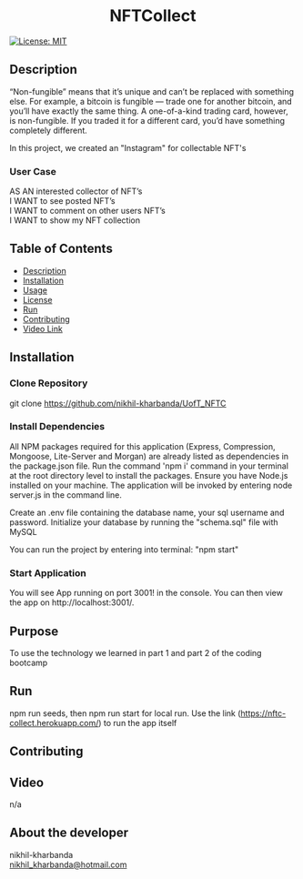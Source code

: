 
<h1 align="center">NFTCollect </h1>

  [![License: MIT](https://img.shields.io/badge/License-MIT-yellow.svg)](https://opensource.org/licenses/MIT) <br />

## Description
  “Non-fungible” means that it’s unique and can’t be replaced with something else. For example, a bitcoin is fungible — trade one for another bitcoin, and you’ll have exactly the same thing. A one-of-a-kind trading card, however, is non-fungible. If you traded it for a different card, you’d have something completely different. 

  In this project, we created an "Instagram" for collectable NFT's

### User Case

AS AN interested collector of NFT’s  
I WANT to see posted NFT’s   
I WANT to comment on other users NFT’s  
I WANT to show my NFT collection  

## Table of Contents
  - [Description](#description)
  - [Installation](#installation)
  - [Usage](#usage)
  - [License](#license)
  - [Run](#run)
  - [Contributing](#contributing)
  - [Video Link](#video)  

## Installation

### Clone Repository

git clone https://github.com/nikhil-kharbanda/UofT_NFTC
 
### Install Dependencies

All NPM packages required for this application (Express, Compression, Mongoose, Lite-Server and Morgan) are already listed as dependencies in the package.json file. Run the command 'npm i' command in your terminal at the root directory level to install the packages.
Ensure you have Node.js installed on your machine. The application will be invoked by entering node server.js in the command line.

Create an .env file containing the database name, your sql username and password. Initialize your database by running the "schema.sql" file with MySQL

You can run the project by entering into terminal: "npm start"

### Start Application

You will see App running on port 3001! in the console. You can then view the app on http://localhost:3001/.

## Purpose
  To use the technology we learned in part 1 and part 2 of the coding bootcamp

## Run
  npm run seeds, then npm run start for local run. Use the link (https://nftc-collect.herokuapp.com/) to run the app itself

## Contributing


## Video
  n/a

## About the developer 
  nikhil-kharbanda <br >
  nikhil_kharbanda@hotmail.com

  


